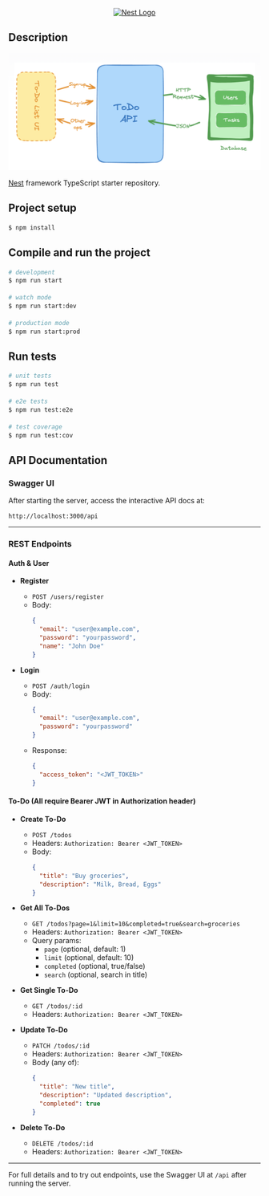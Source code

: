 <p align="center">
  <a href="http://nestjs.com/" target="blank"><img src="https://nestjs.com/img/logo-small.svg" width="120" alt="Nest Logo" /></a>
</p>



## Description
![Architecture](./Screenshot%202025-07-17%20at%2018.13.42.png)

[Nest](https://github.com/nestjs/nest) framework TypeScript starter repository.

## Project setup

```bash
$ npm install
```

## Compile and run the project

```bash
# development
$ npm run start

# watch mode
$ npm run start:dev

# production mode
$ npm run start:prod
```

## Run tests

```bash
# unit tests
$ npm run test

# e2e tests
$ npm run test:e2e

# test coverage
$ npm run test:cov
```

## API Documentation



### Swagger UI

After starting the server, access the interactive API docs at:

```
http://localhost:3000/api
```

---

### REST Endpoints

#### Auth & User

- **Register**
  - `POST /users/register`
  - Body:
    ```json
    {
      "email": "user@example.com",
      "password": "yourpassword",
      "name": "John Doe"
    }
    ```

- **Login**
  - `POST /auth/login`
  - Body:
    ```json
    {
      "email": "user@example.com",
      "password": "yourpassword"
    }
    ```
  - Response:
    ```json
    {
      "access_token": "<JWT_TOKEN>"
    }
    ```

#### To-Do (All require Bearer JWT in Authorization header)

- **Create To-Do**
  - `POST /todos`
  - Headers: `Authorization: Bearer <JWT_TOKEN>`
  - Body:
    ```json
    {
      "title": "Buy groceries",
      "description": "Milk, Bread, Eggs"
    }
    ```

- **Get All To-Dos**
  - `GET /todos?page=1&limit=10&completed=true&search=groceries`
  - Headers: `Authorization: Bearer <JWT_TOKEN>`
  - Query params:
    - `page` (optional, default: 1)
    - `limit` (optional, default: 10)
    - `completed` (optional, true/false)
    - `search` (optional, search in title)

- **Get Single To-Do**
  - `GET /todos/:id`
  - Headers: `Authorization: Bearer <JWT_TOKEN>`

- **Update To-Do**
  - `PATCH /todos/:id`
  - Headers: `Authorization: Bearer <JWT_TOKEN>`
  - Body (any of):
    ```json
    {
      "title": "New title",
      "description": "Updated description",
      "completed": true
    }
    ```

- **Delete To-Do**
  - `DELETE /todos/:id`
  - Headers: `Authorization: Bearer <JWT_TOKEN>`

---

For full details and to try out endpoints, use the Swagger UI at `/api` after running the server.

